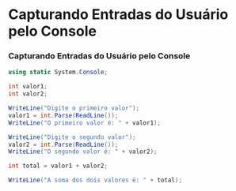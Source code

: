 # Capturando Entradas do Usuário pelo Console

### Capturando Entradas do Usuário pelo Console

```csharp
using static System.Console;

int valor1;
int valor2;

WriteLine("Digite o primeiro valor");
valor1 = int.Parse(ReadLine());
WriteLine("O primeiro valor é: " + valor1);

WriteLine("Digite o segundo valor");
valor2 = int.Parse(ReadLine());
WriteLine("O segundo valor é: " + valor2);

int total = valor1 + valor2;

WriteLine("A soma dos dois valores é: " + total);
```